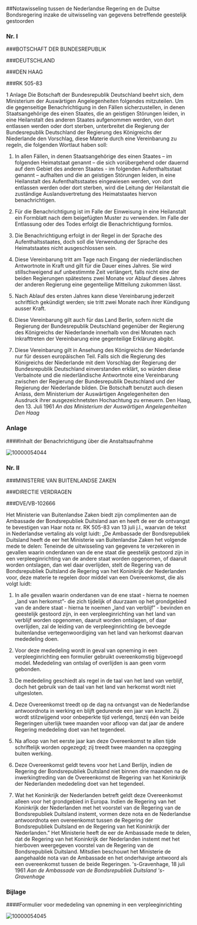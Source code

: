 <meta http-equiv='Content-Type' content='text/html; charset=utf-8' />

##Notawisseling tussen de Nederlandse Regering en de Duitse Bondsregering inzake de uitwisseling van gegevens betreffende geestelijk gestoorden

### Nr.  I  

###BOTSCHAFT DER BUNDESREPUBLIK

###DEUTSCHLAND

###DEN HAAG

###RK 505-83

1 Anlage Die Botschaft der Bundesrepublik Deutschland beehrt sich, dem Ministerium der Auswärtigen Angelegenheiten folgendes mitzuteilen. Um die gegenseitige Benachrichtigung in den Fällen sicherzustellen, in denen Staatsangehörige des einen Staates, die an geistigen Störungen leiden, in eine Heilanstalt des anderen Staates aufgenommen werden, von dort entlassen werden oder dort sterben, unterbreitet die Regierung der Bundesrepublik Deutschland der Regierung des Königreichs der Niederlande den Vorschlag, diese Materie durch eine Vereinbarung zu regeln, die folgenden Wortlaut haben soll: 

1. In allen Fällen, in denen Staatsangehörige des einen Staates – im folgenden Heimatstaat genannt – die sich vorübergehend oder dauernd auf dem Gebiet des anderen Staates - im folgenden Aufenthaltsstaat genannt – aufhalten und die an geistigen Störungen leiden, in eine Heilanstalt des Aufenthaltsstaates eingewiesen werden, von dort entlassen werden oder dort sterben, wird die Leitung der Heilanstalt die zuständige Auslandsvertretung des Heimatstaates hiervon benachrichtigen.  

2. Für die Benachrichtigung ist im Falle der Einweisung in eine Heilanstalt ein Formblatt nach dem beigefügten Muster zu verwenden. Im Falle der Entlassung oder des Todes erfolgt die Benachrichtigung formlos.  

3. Die Benachrichtigung erfolgt in der Regel in der Sprache des Aufenthaltsstaates, doch soll die Verwendung der Sprache des Heimatstaates nicht ausgeschlossen sein.  

4. Diese Vereinbarung tritt am Tage nach Eingang der niederländischen Antwortnote in Kraft und gilt für die Dauer eines Jahres. Sie wird stillschweigend auf unbestimmte Zeit verlängert, falls nicht eine der beiden Regierungen spätestens zwei Monate vor Ablauf dieses Jahres der anderen Regierung eine gegenteilige Mitteilung zukommen lässt.  

5. Nach Ablauf des ersten Jahres kann diese Vereinbarung jederzeit schriftlich gekündigt werden; sie tritt zwei Monate nach ihrer Kündigung ausser Kraft.  

6. Diese Vereinbarung gilt auch für das Land Berlin, sofern nicht die Regierung der Bundesrepublik Deutschland gegenüber der Regierung des Königreichs der Niederlande innerhalb von drei Monaten nach Inkrafttreten der Vereinbarung eine gegenteilige Erklärung abgibt.  

7. Diese Vereinbarung gilt in Ansehung des Königreichs der Niederlande nur für dessen europäischen Teil.   Falls sich die Regierung des Königreichs der Niederlande mit dem Vorschlag der Regierung der Bundesrepublik Deutschland einverstanden erklärt, so würden diese Verbalnote und die niederländische Antwortnote eine Vereinbarung zwischen der Regierung der Bundesrepublik Deutschland und der Regierung der Niederlande bilden. Die Botschaft benutzt auch diesen Anlass, dem Ministerium der Auswärtigen Angelegenheiten den Ausdruck ihrer ausgezeichnetsten Hochachtung zu erneuern. Den Haag, den 13. Juli 1961  *An das Ministerium der*   *Auswärtigen Angelegenheiten*   *Den Haag*    

### Anlage  

####Inhalt der Benachrichtigung über die Anstaltsaufnahme

![10000054044](http://wetten.overheid.nl/Illustration/10000054044)

### Nr.  II  

###MINISTERIE VAN BUITENLANDSE ZAKEN

###DIRECTIE VERDRAGEN

###DVE/VB-102666

Het Ministerie van Buitenlandse Zaken biedt zijn complimenten aan de Ambassade der Bondsrepubliek Duitsland aan en heeft de eer de ontvangst te bevestigen van Haar nota nr. RK 505-83 van 13 juli j.l., waarvan de tekst in Nederlandse vertaling als volgt luidt: „De Ambassade der Bondsrepubliek Duitsland heeft de eer het Ministerie van Buitenlandse Zaken het volgende mede te delen: Teneinde de uitwisseling van gegevens te verzekeren in gevallen waarin onderdanen van de ene staat die geestelijk gestoord zijn in een verpleeginrichting van de andere staat worden opgenomen, of daaruit worden ontslagen, dan wel daar overlijden, stelt de Regering van de Bondsrepubliek Duitsland de Regering van het Koninkrijk der Nederlanden voor, deze materie te regelen door middel van een Overeenkomst, die als volgt luidt: 

1. In alle gevallen waarin onderdanen van de ene staat - hierna te noemen „land van herkomst”- die zich tijdelijk of duurzaam op het grondgebied van de andere staat - hierna te noemen „land van verblijf” - bevinden en geestelijk gestoord zijn, in een verpleeginrichting van het land van verblijf worden opgenomen, daaruit worden ontslagen, of daar overlijden, zal de leiding van de verpleeginrichting de bevoegde buitenlandse vertegenwoordiging van het land van herkomst daarvan mededeling doen.  

2. Voor deze mededeling wordt in geval van opneming in een verpleeginrichting een formulier gebruikt overeenkomstig bijgevoegd model. Mededeling van ontslag of overlijden is aan geen vorm gebonden.  

3. De mededeling geschiedt als regel in de taal van het land van verblijf, doch het gebruik van de taal van het land van herkomst wordt niet uitgesloten.  

4. Deze Overeenkomst treedt op de dag na ontvangst van de Nederlandse antwoordnota in werking en blijft gedurende een jaar van kracht. Zij wordt stilzwijgend voor onbeperkte tijd verlengd, tenzij één van beide Regeringen uiterlijk twee maanden voor afloop van dat jaar de andere Regering mededeling doet van het tegendeel.  

5. Na afloop van het eerste jaar kan deze Overeenkomst te allen tijde schriftelijk worden opgezegd; zij treedt twee maanden na opzegging buiten werking.  

6. Deze Overeenkomst geldt tevens voor het Land Berlijn, indien de Regering der Bondsrepubliek Duitsland niet binnen drie maanden na de inwerkingtreding van de Overeenkomst de Regering van het Koninkrijk der Nederlanden mededeling doet van het tegendeel.  

7. Wat het Koninkrijk der Nederlanden betreft geldt deze Overeenkomst alleen voor het grondgebied in Europa.   Indien de Regering van het Koninkrijk der Nederlanden met het voorstel van de Regering van de Bondsrepubliek Duitsland instemt, vormen deze nota en de Nederlandse antwoordnota een overeenkomst tussen de Regering der Bondsrepubliek Duitsland en de Regering van het Koninkrijk der Nederlanden.” Het Ministerie heeft de eer de Ambassade mede te delen, dat de Regering van het Koninkrijk der Nederlanden instemt met het hierboven weergegeven voorstel van de Regering van de Bondsrepubliek Duitsland. Mitsdien beschouwt het Ministerie de aangehaalde nota van de Ambassade en het onderhavige antwoord als een overeenkomst tussen de beide Regeringen. 's-Gravenhage, 18 juli 1961  *Aan de Ambassade van de*   *Bondsrepubliek Duitsland*   *'s-Gravenhage*    

### Bijlage  

####Formulier voor mededeling van opneming in een verpleeginrichting

![10000054045](http://wetten.overheid.nl/Illustration/10000054045)

